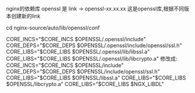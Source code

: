 nginx的依赖库
openssl 是 link -> openssl-xx.xx.xx
这是openssl库,根据不同版本创建新的link

cd nginx-source/auto/lib/openssl/conf

CORE_INCS="$CORE_INCS $OPENSSL/.openssl/include"  
CORE_DEPS="$CORE_DEPS $OPENSSL/.openssl/include/openssl/ssl.h"  
CORE_LIBS="$CORE_LIBS $OPENSSL/.openssl/lib/libssl.a"  
CORE_LIBS="$CORE_LIBS $OPENSSL/.openssl/lib/libcrypto.a"
修改成:
CORE_INCS="$CORE_INCS $OPENSSL/include"
CORE_DEPS="$CORE_DEPS $OPENSSL/include/openssl/ssl.h"  
CORE_LIBS="$CORE_LIBS $OPENSSL/libssl.a"  
CORE_LIBS="$CORE_LIBS $OPENSSL/libcrypto.a"  
CORE_LIBS="$CORE_LIBS $NGX_LIBDL"
